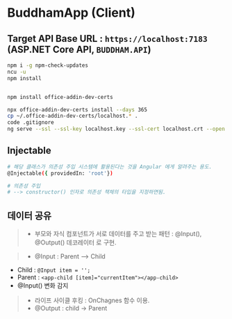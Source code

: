 # BuddhamApp (Client)

## Target API Base URL : `https://localhost:7183`  (ASP.NET Core API, `BUDDHAM.API`)

```bash
npm i -g npm-check-updates
ncu -u
npm install


npm install office-addin-dev-certs

npx office-addin-dev-certs install --days 365
cp ~/.office-addin-dev-certs/localhost.* .
code .gitignore
ng serve --ssl --ssl-key localhost.key --ssl-cert localhost.crt --open
```

## Injectable

```bash
# 해당 클래스가 의존성 주입 시스템에 활용된다는 것을 Angular 에게 알려주는 용도.
@Injectable({ providedIn: 'root'})

# 의존성 주입
# --> constructor() 인자로 의존성 책체의 타입을 지정하면됨.
```

## 데이터 공유

>- 부모와 자식 컴포넌트가 서로 데이터를 주고 받는 패턴 : @Input(), @Output()  데코레이터 로 구현.

>- @Input : Parent --> Child

- Child : `@Input item = '';`
- Parent : `<app-child [item]="currentItem"></app-child>`
- @Input() 변화 감지

>- 라이프 사이클 후킹 :  OnChagnes 함수 이용.
>- @Output : child -> Parent
